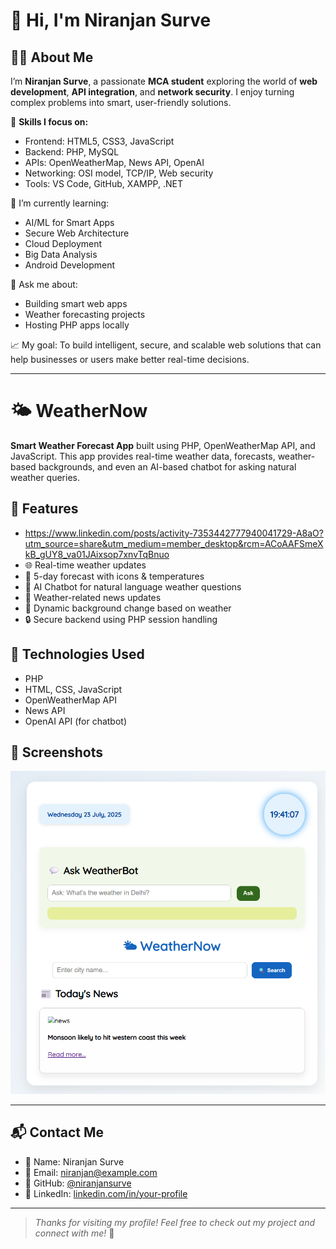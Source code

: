 # 👋 Hi, I'm Niranjan Surve

## 👨‍💻 About Me

I’m **Niranjan Surve**, a passionate **MCA student** exploring the world of **web development**, **API integration**, and **network security**. I enjoy turning complex problems into smart, user-friendly solutions.

🔧 **Skills I focus on:**
- Frontend: HTML5, CSS3, JavaScript
- Backend: PHP, MySQL
- APIs: OpenWeatherMap, News API, OpenAI
- Networking: OSI model, TCP/IP, Web security
- Tools: VS Code, GitHub, XAMPP, .NET

🌱 I’m currently learning:
- AI/ML for Smart Apps
- Secure Web Architecture
- Cloud Deployment
- Big Data Analysis
- Android Development

💬 Ask me about:
- Building smart web apps
- Weather forecasting projects
- Hosting PHP apps locally

📈 My goal: To build intelligent, secure, and scalable web solutions that can help businesses or users make better real-time decisions.

---

# 🌤 WeatherNow

**Smart Weather Forecast App** built using PHP, OpenWeatherMap API, and JavaScript. This app provides real-time weather data, forecasts, weather-based backgrounds, and even an AI-based chatbot for asking natural weather queries.

## 🔧 Features
- https://www.linkedin.com/posts/activity-7353442777940041729-A8aO?utm_source=share&utm_medium=member_desktop&rcm=ACoAAFSmeXkB_gUY8_va01JAixsop7xnvTqBnuo
- 🌐 Real-time weather updates
- 📅 5-day forecast with icons & temperatures
- 🤖 AI Chatbot for natural language weather questions
- 📰 Weather-related news updates
- 🌈 Dynamic background change based on weather
- 🔒 Secure backend using PHP session handling

## 🚀 Technologies Used

- PHP
- HTML, CSS, JavaScript
- OpenWeatherMap API
- News API
- OpenAI API (for chatbot)

## 📸 Screenshots

![WeatherNow Screenshot](Screenshot.png)

---

## 📬 Contact Me

- 📛 Name: Niranjan Surve  
- 📧 Email: niranjan@example.com  
- 💼 GitHub: [@niranjansurve](https://github.com/niranjansurve)  
- 🔗 LinkedIn: [linkedin.com/in/your-profile](https://linkedin.com/in/your-profile)

---

> *Thanks for visiting my profile! Feel free to check out my project and connect with me!* 🚀

